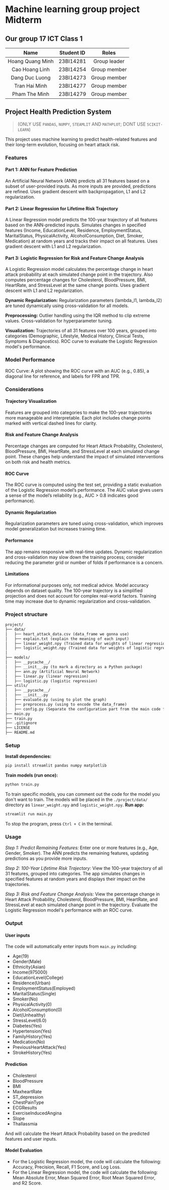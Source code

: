 # Machine learning group project Midterm

## Our group 17 ICT Class 1

| Name| Student ID | Roles |
|:-----------------:|:-----------------:|:-----------------:|
|Hoang Quang Minh|23BI14281|Group leader|
|Cao Hoang Linh|23BI14254|Group member|
|Dang Duc Luong|23BI14273|Group member|
|Tran Hai Minh|23BI14277|Group member|
|Pham The Minh |23BI14279|Group member|

## Project Health Prediction System

> (ONLY USE `PANDAS`, `NUMPY`, `STEAMLIT` AND `MATHPLOT`; DONT USE `SCIKIT-LEARN`)

This project uses machine learning to predict health-related features and their long-term evolution, focusing on heart attack risk.

### Features

#### Part 1: ANN for Feature Prediction

An Artificial Neural Network (ANN) predicts all 31 features based on a subset of user-provided inputs. As more inputs are provided, predictions are refined.
Uses gradient descent with backpropagation, L1 and L2 regularization.

#### Part 2: Linear Regression for Lifetime Risk Trajectory

A Linear Regression model predicts the 100-year trajectory of all features based on the ANN-predicted inputs.
Simulates changes in specified features (Income, EducationLevel, Residence, EmploymentStatus, MaritalStatus, PhysicalActivity, AlcoholConsumption, Diet, Smoker, Medication) at random years and tracks their impact on all features.
Uses gradient descent with L1 and L2 regularization.

#### Part 3: Logistic Regression for Risk and Feature Change Analysis

A Logistic Regression model calculates the percentage change in heart attack probability at each simulated change point in the trajectory.
Also computes percentage changes for Cholesterol, BloodPressure, BMI, HeartRate, and StressLevel at the same change points.
Uses gradient descent with L1 and L2 regularization.

**Dynamic Regularization:**
Regularization parameters (lambda_l1, lambda_l2) are tuned dynamically using cross-validation for all models.

**Preprocessing:**
Outlier handling using the IQR method to clip extreme values.
Cross-validation for hyperparameter tuning.

**Visualization:**
Trajectories of all 31 features over 100 years, grouped into categories (Demographic, Lifestyle, Medical History, Clinical Tests, Symptoms & Diagnostics).
ROC curve to evaluate the Logistic Regression model's performance.

### Model Performance

ROC Curve: A plot showing the ROC curve with an AUC (e.g., 0.85), a diagonal line for reference, and labels for FPR and TPR.

### Considerations

#### Trajectory Visualization

Features are grouped into categories to make the 100-year trajectories more manageable and interpretable.
Each plot includes change points marked with vertical dashed lines for clarity.

#### Risk and Feature Change Analysis

Percentage changes are computed for Heart Attack Probability, Cholesterol, BloodPressure, BMI, HeartRate, and StressLevel at each simulated change point.
These changes help understand the impact of simulated interventions on both risk and health metrics.

#### ROC Curve

The ROC curve is computed using the test set, providing a static evaluation of the Logistic Regression model’s performance.
The AUC value gives users a sense of the model’s reliability (e.g., AUC > 0.8 indicates good performance).

#### Dynamic Regularization

Regularization parameters are tuned using cross-validation, which improves model generalization but increases training time.

#### Performance

The app remains responsive with real-time updates.
Dynamic regularization and cross-validation may slow down the training process; consider reducing the parameter grid or number of folds if performance is a concern.

#### Limitations

For informational purposes only, not medical advice.
Model accuracy depends on dataset quality.
The 100-year trajectory is a simplified projection and does not account for complex real-world factors.
Training time may increase due to dynamic regularization and cross-validation.

### Project structure

```makefile
project/
├── data/
│   ├── heart_attack_data.csv (data_frame we gonna use)
│   ├── explain.txt (explain the meaning of each input)
│   ├── linear_weight.npy (Trained data for weights of linear regression model)
│   ├── logistic_weight.npy (Trained data for weights of logistic regression model)
│
├── models/
│   ├── __pycache__/
│   ├── __init__.py (to mark a directory as a Python package)
│   ├── ann.py (Artificial Neural Network)
│   ├── linear.py (linear regression)
│   ├── logistic.py (logistic regression)
├── utils/
│   ├── __pycache__/
│   ├── __init__.py
│   ├── evaluate.py (using to plot the graph)
│   ├── preprocess.py (using to encode the data_frame)
│   ├── config.py (Separate the configuration part from the main code for easy management, maintenance and updating.)
├── main.py
├── train.py
├── .gitignore
├── LICENSE
├── README.md
```

### Setup

**Install dependencies:**

```bash
pip install streamlit pandas numpy matplotlib
```

**Train models (run once):**

```bash
python train.py
```

To train specific models, you can comment out the code for the model you don't want to train.
The models will be placed in the `./project/data/` directory as `linear_weight.npy` and `logistic_weight.npy`.
**Run app:**

```bash
streamlit run main.py
```

To stop the program, press `Ctrl + C` in the terminal.

### Usage

*Step 1: Predict Remaining Features:*
Enter one or more features (e.g., Age, Gender, Smoker).
The ANN predicts the remaining features, updating predictions as you provide more inputs.

*Step 2: 100-Year Lifetime Risk Trajectory:*
View the 100-year trajectory of all 31 features, grouped into categories.
The app simulates changes in specified features at random years and displays their impact on the trajectories.

*Step 3: Risk and Feature Change Analysis:*
View the percentage change in Heart Attack Probability, Cholesterol, BloodPressure, BMI, HeartRate, and StressLevel at each simulated change point in the trajectory.
Evaluate the Logistic Regression model's performance with an ROC curve.

### Output

#### User inputs

The code will automatically enter inputs from `main.py` including:

- Age(19)
- Gender(Male)
- Ethnicity(Asian)
- Income(975000)
- EducationLevel(College)
- Residence(Urban)
- EmploymentStatus(Employed)
- MaritalStatus(Single)
- Smoker(No)
- PhysicalActivity(0)
- AlcoholConsumption(0)
- Diet(Unhealthy)
- StressLevel(6.0)
- Diabetes(Yes)
- Hypertension(Yes)
- FamilyHistory(Yes)
- Medication(No)
- PreviousHeartAttack(Yes)
- StrokeHistory(Yes)

#### Prediction

- Cholesterol
- BloodPressure
- BMI
- MaxheartRate
- ST_depression
- ChestPainType
- ECGResults
- ExerciseInducedAngina
- Slope
- Thallassmia

And will calculate the Heart Attack Probability based on the predicted features and user inputs.

#### Model Evaluation

- For the Logistic Regression model, the code will calculate the following: Accuracy, Precision, Recall, F1 Score, and Log Loss.
- For the Linear Regression model, the code will calculate the following: Mean Absolute Error, Mean Squared Error, Root Mean Squared Error, and R2 Score.
